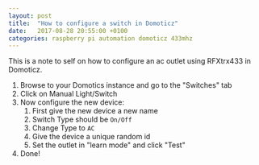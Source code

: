 ```yaml
---
layout: post
title:  "How to configure a switch in Domoticz"
date:   2017-08-28 20:55:00 +0100
categories: raspberry pi automation domoticz 433mhz
---
```

This is a note to self on how to configure an ac outlet using RFXtrx433 in Domoticz.

1. Browse to your Domotics instance and go to the "Switches" tab
2. Click on Manual Light/Switch
3. Now configure the new device:
    1. First give the new device a new name
    2. Switch Type should be ```On/Off```
    3. Change Type to ```AC```
    4. Give the device a unique random id
    5. Set the outlet in "learn mode" and click "Test"
4. Done!
